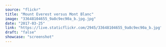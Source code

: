 ```yaml
---
source: "flickr"
title: "Mount Everest versus Mont Blanc"
image: "33648104655_9a8c9ec90a_b.jpg.jpg"
date: "2017-03-25"
link: "https://live.staticflickr.com/2945/33648104655_9a8c9ec90a_b.jpg"
draft: "false"
showcase: "screenshot"
---
```


